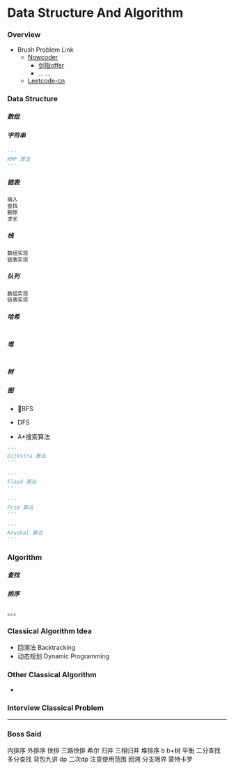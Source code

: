 # Data Structure And Algorithm

### Overview

- Brush Problem Link
  - [Nowcoder](https://www.nowcoder.com/)
    - [剑指offer](https://www.nowcoder.com/ta/coding-interviews)
    - ... ...
  - [Leetcode-cn](https://leetcode-cn.com/)

### Data Structure

##### 数组
##### 字符串

```python
'''
KMP 算法
'''

```

##### 链表

```python
插入
查找
删除
求长
```

##### 栈

```python
数组实现
链表实现

```

##### 队列

```python
数组实现
链表实现

```

##### 哈希

```python
```

##### 堆

```python
```

##### 树


##### 图

- BFS
- DFS

- A*搜索算法

```python
'''
Dijkstra 算法
'''
```

```python
'''
Floyd 算法
'''
```

```python
'''
Prim 算法
'''
```

```python
'''
Kruskal 算法
'''
```

### Algorithm

##### 查找
##### 排序
。。。


### Classical Algorithm Idea

- 回溯法 Backtracking 
- 动态规划 Dynamic Programming 

### Other Classical Algorithm

- 

### Interview Classical Problem



***


### Boss Said

内排序 外排序
快排 三路快排
希尔
归并 三相归并
堆排序
b b+树 平衡
二分查找 多分查找
背包九讲
dp 二次dp
    注意使用范围
回溯
分支限界
蒙特卡罗
